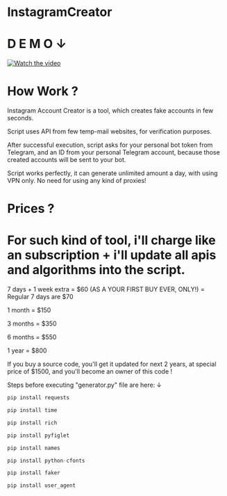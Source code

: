 # InstagramCreator

# D E M O ↓
[![Watch the video](https://i.sstatic.net/Vp2cE.png)](https://www.t.me/pyinzenjer)


# How Work ?
Instagram Account Creator is a tool, which creates fake accounts in few seconds.

Script uses API from few temp-mail websites, for verification purposes.

After successful execution, script asks for your personal bot token from Telegram, and an ID
from your personal Telegram account, because those created accounts will be sent to your bot.

Script works perfectly, it can generate unlimited amount a day, with using VPN only.
No need for using any kind of proxies!


# Prices ?
For such kind of tool, i'll charge like an subscription + i'll update all apis and algorithms into the script.
============================================================================================================
7 days + 1 week extra = $60 (AS A YOUR FIRST BUY EVER, ONLY!) = Regular 7 days are $70

1 month = $150

3 months = $350

6 months = $550

1 year = $800


If you buy a source code, you'll get it updated for next 2 years, at special price of $1500, and you'll become an owner of this code !




Steps before executing "generator.py" file are here:  ↓

```python
pip install requests 
```

```python
pip install time 
```

```python
pip install rich 
```

```python
pip install pyfiglet 
```

```python
pip install names 
```

```python
pip install python-cfonts 
```

```python
pip install faker 
```

```python
pip install user_agent 
```

